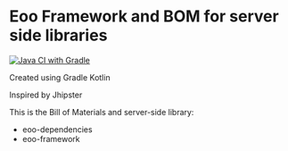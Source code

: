 # Eoo Framework and BOM for server side libraries

[![Java CI with Gradle](https://github.com/elieof/eoo/workflows/Java%20CI%20with%20Gradle/badge.svg)](https://github.com/elieof/eoo/actions)

Created using Gradle Kotlin 

Inspired by Jhipster

This is the Bill of Materials and server-side library:
- eoo-dependencies
- eoo-framework
